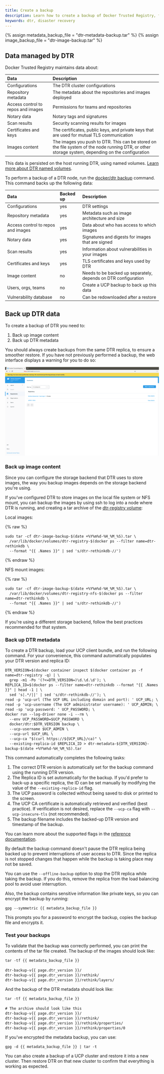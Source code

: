 ```yaml
---
title: Create a backup
description: Learn how to create a backup of Docker Trusted Registry, for disaster recovery.
keywords: dtr, disaster recovery
---
```


{% assign metadata_backup_file = "dtr-metadata-backup.tar" %}
{% assign image_backup_file = "dtr-image-backup.tar" %}


## Data managed by DTR

Docker Trusted Registry maintains data about:

| Data                               | Description                                                                                                                                        |
|:-----------------------------------|:---------------------------------------------------------------------------------------------------------------------------------------------------|
| Configurations                     | The DTR cluster configurations                                                                                                                     |
| Repository metadata                | The metadata about the repositories and images deployed                                                                                            |
| Access control to repos and images | Permissions for teams and repositories                                                                                                             |
| Notary data                        | Notary tags and signatures                                                                                                                         |
| Scan results                       | Security scanning results for images                                                                                                               |
| Certificates and keys              | The certificates, public keys, and private keys that are used for mutual TLS communication                                                         |
| Images content                     | The images you push to DTR. This can be stored on the file system of the node running DTR, or other storage system, depending on the configuration |

This data is persisted on the host running DTR, using named volumes.
[Learn more about DTR named volumes](../../architecture.md).

To perform a backup of a DTR node, run the [docker/dtr backup](/reference/dtr/2.6/cli/backup/) command. This
command backs up the following data:

| Data                               | Backed up | Description                                                    |
|:-----------------------------------|:----------|:---------------------------------------------------------------|
| Configurations                     | yes       | DTR settings                                                   |
| Repository metadata                | yes       | Metadata such as image architecture and size                      |
| Access control to repos and images | yes       | Data about who has access to which images                      |
| Notary data                        | yes       | Signatures and digests for images that are signed              |
| Scan results                       | yes       | Information about vulnerabilities in your images               |
| Certificates and keys              | yes       | TLS certificates and keys used by DTR                          |
| Image content                      | no        | Needs to be backed up separately, depends on DTR configuration |
| Users, orgs, teams                 | no        | Create a UCP backup to back up this data                        |
| Vulnerability database             | no        | Can be redownloaded after a restore                           |


## Back up DTR data

To create a backup of DTR you need to:

1. Back up image content
2. Back up DTR metadata

You should always create backups from the same DTR replica, to ensure a smoother
restore. If you have not previously performed a backup, the web interface displays a warning for you to do so:

![](/ee/dtr/images/backup-warning.png)

### Back up image content

Since you can configure the storage backend that DTR uses to store images,
the way you backup images depends on the storage backend you're using.

If you've configured DTR to store images on the local file system or NFS mount,
you can backup the images by using ssh to log into a node where DTR is running,
and creating a tar archive of the [dtr-registry volume](../../architecture.md):

Local images:

{% raw %}
```none
sudo tar -cf dtr-image-backup-$(date +%Y%m%d-%H_%M_%S).tar \
  /var/lib/docker/volumes/dtr-registry-$(docker ps --filter name=dtr-rethinkdb \
  --format "{{ .Names }}" | sed 's/dtr-rethinkdb-//')
```
{% endraw %}

NFS mount images:

{% raw %}
```none
sudo tar -cf dtr-image-backup-$(date +%Y%m%d-%H_%M_%S).tar \
  /var/lib/docker/volumes/dtr-registry-nfs-$(docker ps --filter name=dtr-rethinkdb \
  --format "{{ .Names }}" | sed 's/dtr-rethinkdb-//')
```
{% endraw %}

If you're using a different storage backend, follow the best practices
recommended for that system.


### Back up DTR metadata

To create a DTR backup, load your UCP client bundle, and run the following
command. For your convenience, this command automatically populates your DTR version and replica ID:

```none
DTR_VERSION=$(docker container inspect $(docker container ps -f name=dtr-registry -q) | \
  grep -m1 -Po '(?<=DTR_VERSION=)\d.\d.\d'); \
REPLICA_ID=$(docker ps --filter name=dtr-rethinkdb --format "{{ .Names }}" | head -1 | \
  sed 's|.*/||' | sed 's/dtr-rethinkdb-//'); \
read -p 'ucp-url (The UCP URL including domain and port): ' UCP_URL; \
read -p 'ucp-username (The UCP administrator username): ' UCP_ADMIN; \
read -sp 'ucp password: ' UCP_PASSWORD; \
docker run --log-driver none -i --rm \
  --env UCP_PASSWORD=$UCP_PASSWORD \
  docker/dtr:$DTR_VERSION backup \
  --ucp-username $UCP_ADMIN \
  --ucp-url $UCP_URL \
  --ucp-ca "$(curl https://${UCP_URL}/ca)" \
  --existing-replica-id $REPLICA_ID > dtr-metadata-${DTR_VERSION}-backup-$(date +%Y%m%d-%H_%M_%S).tar
```

This command automatically completes the following tasks:

1. The correct DTR version is automatically set for the backup command using 
the running DTR version.
2. The Replica ID is set automatically for the backup. If you'd prefer to back-up 
a specific replica, the ID can be set manually by modifying the value of the 
`--existing-replica-id` flag. 
3. The UCP password is collected without being saved to disk or printed to the screen.
4. The UCP CA certificate is automatically retrieved and verified (best practice). If
verification is not desired, replace the `--ucp-ca` flag with 
`--ucp-insecure-tls` (not recommended).
5. The backup filename includes the backed-up DTR version and timestamp of the backup.

You can learn more about the supported flags in
the [reference documentation](/reference/dtr/2.5/cli/backup.md).

By default the backup command doesn't pause the DTR replica being backed up to 
prevent interruptions of user access to DTR. Since the replica
is not stopped changes that happen while the backup is taking place may not be saved.

You can use the `--offline-backup` option to stop the DTR replica while taking
the backup. If you do this, remove the replica from the load balancing pool to avoid
user interruption.

Also, the backup contains sensitive information
like private keys, so you can encrypt the backup by running:

```none
gpg --symmetric {{ metadata_backup_file }}
```

This prompts you for a password to encrypt the backup, copies the backup file
and encrypts it.

### Test your backups

To validate that the backup was correctly performed, you can print the contents
of the tar file created. The backup of the images should look like:

```none
tar -tf {{ metadata_backup_file }}

dtr-backup-v{{ page.dtr_version }}/
dtr-backup-v{{ page.dtr_version }}/rethink/
dtr-backup-v{{ page.dtr_version }}/rethink/layers/
```

And the backup of the DTR metadata should look like:

```none
tar -tf {{ metadata_backup_file }}

# The archive should look like this
dtr-backup-v{{ page.dtr_version }}/
dtr-backup-v{{ page.dtr_version }}/rethink/
dtr-backup-v{{ page.dtr_version }}/rethink/properties/
dtr-backup-v{{ page.dtr_version }}/rethink/properties/0
```

If you've encrypted the metadata backup, you can use:

```none
gpg -d {{ metadata_backup_file }} | tar -t
```

You can also create a backup of a UCP cluster and restore it into a new
cluster. Then restore DTR on that new cluster to confirm that everything is
working as expected.
